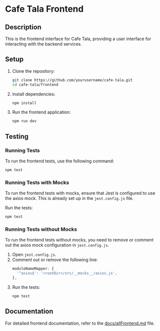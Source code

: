 # Cafe Tala Frontend

## Description

This is the frontend interface for Cafe Tala, providing a user interface for interacting with the backend services.

## Setup

1. Clone the repository:
    ```sh
    git clone https://github.com/yourusername/cafe-tala.git
    cd cafe-tala/frontend
    ```

2. Install dependencies:
    ```sh
    npm install
    ```

3. Run the frontend application:
    ```sh
    npm run dev
    ```

## Testing

### Running Tests

To run the frontend tests, use the following command:
```sh
npm test
```

### Running Tests with Mocks

To run the frontend tests with mocks, ensure that Jest is configured to use the axios mock. This is already set up in the `jest.config.js` file.

Run the tests:
```sh
npm test
```

### Running Tests without Mocks

To run the frontend tests without mocks, you need to remove or comment out the axios mock configuration in `jest.config.js`.

1. Open `jest.config.js`.
2. Comment out or remove the following line:
    ```javascript
    moduleNameMapper: {
      '^axios$': '<rootDir>/src/__mocks__/axios.js',
    },
    ```
3. Run the tests:
    ```sh
    npm test
    ```

## Documentation

For detailed frontend documentation, refer to the [docs/allFrontend.md](docs/allFrontend.md) file.

